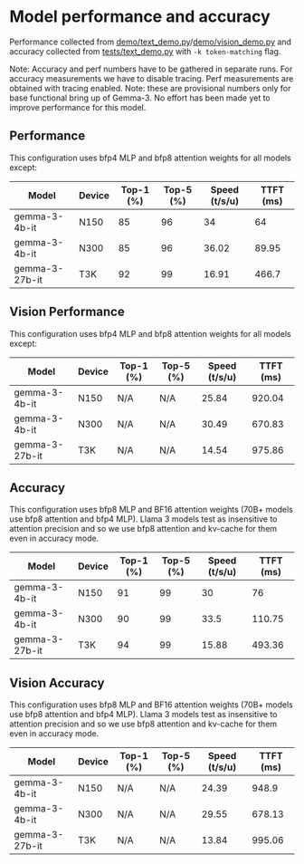 # Model performance and accuracy

Performance collected from [demo/text_demo.py](demo/text_demo.py)/[demo/vision_demo.py](demo/vision_demo.py) and accuracy collected from [tests/text_demo.py](tests/text_demo.py) with `-k token-matching` flag.

Note: Accuracy and perf numbers have to be gathered in separate runs. For accuracy measurements we have to disable tracing. Perf measurements are obtained with tracing enabled.
Note: these are provisional numbers only for base functional bring up of Gemma-3. No effort has been made yet to improve performance for this model.

## Performance

This configuration uses bfp4 MLP and bfp8 attention weights for all models except:

| Model             | Device      | Top-1 (%) | Top-5 (%) | Speed (t/s/u) | TTFT (ms) |
|-------------------|-------------|-----------|-----------|---------------|-----------|
| gemma-3-4b-it     | N150        | 85        | 96        | 34            | 64        |
| gemma-3-4b-it     | N300        | 85        | 96        | 36.02         | 89.95     |
| gemma-3-27b-it    | T3K         | 92        | 99        | 16.91         | 466.7     |

## Vision Performance

This configuration uses bfp4 MLP and bfp8 attention weights for all models except:

| Model             | Device      | Top-1 (%) | Top-5 (%) | Speed (t/s/u) | TTFT (ms) |
|-------------------|-------------|-----------|-----------|---------------|-----------|
| gemma-3-4b-it     | N150        | N/A       | N/A       | 25.84         | 920.04    |
| gemma-3-4b-it     | N300        | N/A       | N/A       | 30.49         | 670.83    |
| gemma-3-27b-it    | T3K         | N/A       | N/A       | 14.54         | 975.86    |



## Accuracy

This configuration uses bfp8 MLP and BF16 attention weights (70B+ models use bfp8 attention and bfp4 MLP).
Llama 3 models test as insensitive to attention precision and so we use bfp8 attention and kv-cache for them even in accuracy mode.

| Model             | Device      | Top-1 (%) | Top-5 (%) | Speed (t/s/u) | TTFT (ms) |
|-------------------|-------------|-----------|-----------|---------------|-----------|
| gemma-3-4b-it     | N150        | 91        | 99        | 30            | 76        |
| gemma-3-4b-it     | N300        | 90        | 99        | 33.5          | 110.75    |
| gemma-3-27b-it    | T3K         | 94        | 99        | 15.88         | 493.36    |

## Vision Accuracy

This configuration uses bfp8 MLP and BF16 attention weights (70B+ models use bfp8 attention and bfp4 MLP).
Llama 3 models test as insensitive to attention precision and so we use bfp8 attention and kv-cache for them even in accuracy mode.

| Model             | Device      | Top-1 (%) | Top-5 (%) | Speed (t/s/u) | TTFT (ms) |
|-------------------|-------------|-----------|-----------|---------------|-----------|
| gemma-3-4b-it     | N150        | N/A       | N/A       | 24.39         | 948.9     |
| gemma-3-4b-it     | N300        |  N/A      |  N/A      | 29.55         | 678.13    |
| gemma-3-27b-it    | T3K         | N/A       |  N/A      | 13.84         | 995.06    |
